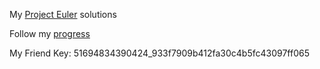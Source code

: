 My [Project Euler](http://projecteuler.net) solutions

Follow my [progress](http://projecteuler.net/progress=coreymartella)

My Friend Key: 51694834390424_933f7909b412fa30c4b5fc43097ff065